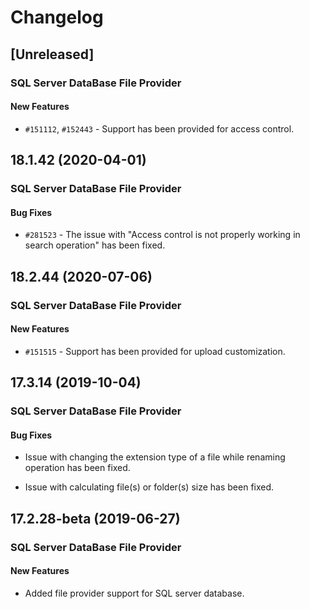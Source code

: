 # Changelog

## [Unreleased]

### SQL Server DataBase File Provider

#### New Features

- `#151112`, `#152443` - Support has been provided for access control.

## 18.1.42 (2020-04-01)

### SQL Server DataBase File Provider

#### Bug Fixes

- `#281523` - The issue with "Access control is not properly working in search operation" has been fixed.

## 18.2.44 (2020-07-06)

### SQL Server DataBase File Provider

#### New Features

- `#151515` - Support has been provided for upload customization.

## 17.3.14 (2019-10-04)

### SQL Server DataBase File Provider

#### Bug Fixes

- Issue with changing the extension type of a file while renaming operation has been fixed.

- Issue with calculating file(s) or folder(s) size has been fixed.

## 17.2.28-beta (2019-06-27)

### SQL Server DataBase File Provider

#### New Features

- Added file provider support for SQL server database.
